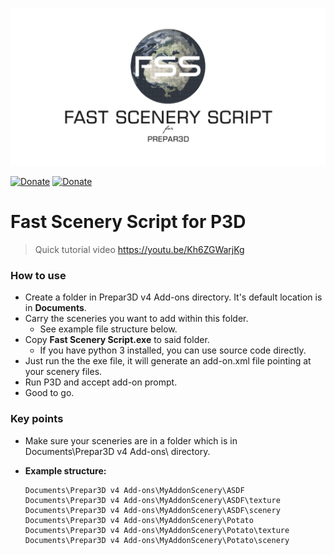 ![Banner](fsslogobanner.png?raw=true "Banner")

[![Donate](https://img.shields.io/badge/Donate-Bitcoin-blue)](https://commerce.coinbase.com/checkout/e7c6e558-6a4b-4731-a5f0-87e1efd7b986)
[![Donate](https://img.shields.io/badge/Support-Patreon-blue)](https://www.patreon.com/shotwn)

# Fast Scenery Script for P3D
> Quick tutorial video https://youtu.be/Kh6ZGWarjKg

### How to use
* Create a folder in Prepar3D v4 Add-ons directory. It's default location is in **Documents**.
* Carry the sceneries you want to add within this folder.
    * See example file structure below.
* Copy **Fast Scenery Script.exe** to said folder. 
    * If you have python 3 installed, you can use source code directly.
* Just run the the exe file, it will generate an add-on.xml file pointing at your scenery files. 
* Run P3D and accept add-on prompt.
* Good to go.

### Key points
* Make sure your sceneries are in a folder which is in Documents\Prepar3D v4 Add-ons\ directory.

* **Example structure:**
    ```
    Documents\Prepar3D v4 Add-ons\MyAddonScenery\ASDF
    Documents\Prepar3D v4 Add-ons\MyAddonScenery\ASDF\texture
    Documents\Prepar3D v4 Add-ons\MyAddonScenery\ASDF\scenery
    Documents\Prepar3D v4 Add-ons\MyAddonScenery\Potato
    Documents\Prepar3D v4 Add-ons\MyAddonScenery\Potato\texture
    Documents\Prepar3D v4 Add-ons\MyAddonScenery\Potato\scenery
    ```
